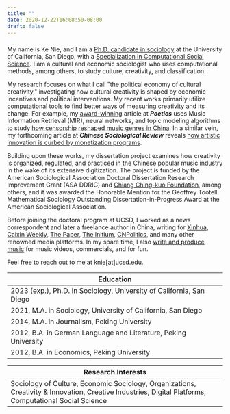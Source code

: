 ```yaml
---
title: ""
date: 2020-12-22T16:08:50-08:00
draft: false
---
```


###

My name is Ke Nie, and I am a [Ph.D. candidate in sociology](http://sociology.ucsd.edu/people/graduate-students/ke-nie.html) at the University of California, San Diego, with a [Specialization in Computational Social Science](https://css.ucsd.edu/phd-specialization/index.html). I am a cultural and economic sociologist who uses computational methods, among others, to study culture, creativity, and classification.

My research focuses on what I call "the political economy of cultural creativity," investigating how cultural creativity is shaped by economic incentives and political interventions. My recent works primarily utilize computational tools to find better ways of measuring creativity and its change. For example, my [award-winning](https://citams.org/citasa-awards/) article at __*Poetics*__ uses Music Information Retrieval (MIR), neural networks, and topic modeling algorithms to study [how censorship reshaped music genres in China](/posts/hiphop_censorship_computational/). In a similar vein, my forthcoming article at __*Chinese Sociological Review*__ reveals [how artistic innovation is curbed by monetization programs](/posts/monetization_novelty/).

Building upon these works, my dissertation project examines how creativity is organized, regulated, and practiced in the Chinese popular music industry in the wake of its extensive digitization. The project is funded by the American Sociological Association Doctoral Dissertation Research Improvement Grant (ASA DDRIG) and [Chiang Ching-kuo Foundation](http://www.cckf.org/en/news/2022052303), among others, and it was awarded the Honorable Mention for the Geoffrey Tootell Mathematical Sociology Outstanding Dissertation-in-Progress Award at the American Sociological Association.

Before joining the doctoral program at UCSD, I worked as a news correspondent and later a freelance author in China, writing for [Xinhua](http://www.xinhuanet.com/), [Caixin Weekly](http://weekly.caixin.com/), [The Paper](http://thepaper.cn/), [The Initium](http://theinitium.com/), [CNPolitics](http://cnpolitics.org/), and many other renowned media platforms. In my spare time, I also [write and produce music](https://soundcloud.com/keniejimiproject/) for music videos, commercials, and for fun.

Feel free to reach out to me at knie[at]ucsd.edu.

| Education |
|---|
| 2023 (exp.), Ph.D. in Sociology, University of California, San Diego |
| 2021, M.A. in Sociology, University of California, San Diego |
| 2014, M.A. in Journalism, Peking University |
| 2012, B.A. in German Language and Literature, Peking University |
| 2012, B.A. in Economics, Peking University |

| Research Interests |
|---|
| Sociology of Culture, Economic Sociology, Organizations, Creativity & Innovation, Creative Industries, Digital Platforms, Computational Social Science | 

